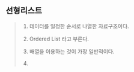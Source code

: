 ## 선형리스트

> 1. 데이터를 일정한 순서로 나열한 자료구조이다.
> 2. Ordered List 라고 부른다.
> 3. 배열을 이용하는 것이 가장 일반적이다.
>
> 4. 
